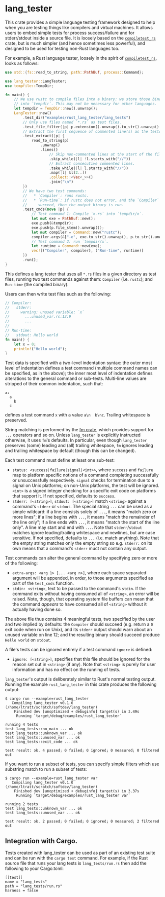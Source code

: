 # lang_tester

This crate provides a simple language testing framework designed to help when
you are testing things like compilers and virtual machines. It allows users to
embed simple tests for process success/failure and for stderr/stdout inside a
source file. It is loosely based on the
[`compiletest_rs`](https://crates.io/crates/compiletest_rs) crate, but is much
simpler (and hence sometimes less powerful), and designed to be used for
testing non-Rust languages too.

For example, a Rust language tester, loosely in the spirit of
[`compiletest_rs`](https://crates.io/crates/compiletest_rs), looks as follows:

```rust
use std::{fs::read_to_string, path::PathBuf, process::Command};

use lang_tester::LangTester;
use tempfile::TempDir;

fn main() {
    // We use rustc to compile files into a binary: we store those binary files
    // into `tempdir`. This may not be necessary for other languages.
    let tempdir = TempDir::new().unwrap();
    LangTester::new()
        .test_dir("examples/rust_lang_tester/lang_tests")
        // Only use files named `*.rs` as test files.
        .test_file_filter(|p| p.extension().unwrap().to_str().unwrap() == "rs")
        // Extract the first sequence of commented line(s) as the tests.
        .test_extract(|p| {
            read_to_string(p)
                .unwrap()
                .lines()
                    // Skip non-commented lines at the start of the file.
                    .skip_while(|l| !l.starts_with("//"))
                    // Extract consecutive commented lines.
                    .take_while(|l| l.starts_with("//"))
                    .map(|l| &l[2..])
                    .collect::<Vec<_>>()
                    .join("\n")
        })
        // We have two test commands:
        //   * `Compiler`: runs rustc.
        //   * `Run-time`: if rustc does not error, and the `Compiler` tests
        //     succeed, then the output binary is run.
        .test_cmds(move |p| {
            // Test command 1: Compile `x.rs` into `tempdir/x`.
            let mut exe = PathBuf::new();
            exe.push(&tempdir);
            exe.push(p.file_stem().unwrap());
            let mut compiler = Command::new("rustc");
            compiler.args(&["-o", exe.to_str().unwrap(), p.to_str().unwrap()]);
            // Test command 2: run `tempdir/x`.
            let runtime = Command::new(exe);
            vec![("Compiler", compiler), ("Run-time", runtime)]
        })
        .run();
}
```

This defines a lang tester that uses all `*.rs` files in a given directory as
test files, running two test commands against them: `Compiler` (i.e. `rustc`);
and `Run-time` (the compiled binary).

Users can then write test files such as the following:

```rust
// Compiler:
//   stderr:
//     warning: unused variable: `x`
//       ...unused_var.rs:12:9
//       ...
//
// Run-time:
//   stdout: Hello world
fn main() {
    let x = 0;
    println!("Hello world");
}
```

Test data is specified with a two-level indentation syntax: the outer most
level of indentation defines a test command (multiple command names can be
specified, as in the above); the inner most level of indentation defines
alterations to the general command or sub-tests. Multi-line values are stripped
of their common indentation, such that:

```text
x:
  a
    b
  c
```

defines a test command `x` with a value `a\n  b\nc`. Trailing whitespace
is preserved.

String matching is performed by the [fm crate](https://crates.io/crates/fm),
which provides support for `...` operators and so on. Unless `lang_tester` is
explicitly instructed otherwise, it uses `fm`'s defaults. In particular, even
though `lang_tester` preserves (some) leading and (all) trailing whitespace,
`fm` ignores leading and trailing whitespace by default (though this can be
changed).

Each test command must define at least one sub-test:

  * `status: <success|failure|signal|<int>>`, where `success` and `failure` map
    to platform specific notions of a command completing successfully or
    unsuccessfully respectively. `signal` checks for termination due to a signal
    on Unix platforms; on non-Unix platforms, the test will be ignored. `<int>`
    is a signed integer checking for a specific exit code on platforms that
    support it. If not specified, defaults to `success`.
  * `stderr: [<string>]`, `stdout: [<string>]` match `<string>` against a
    command's `stderr` or `stdout`. The special string `...` can be used as a
    simple wildcard: if a line consists solely of `...`, it means "match zero
    or more lines"; if a line begins with `...`, it means "match the remainder
    of the line only"; if a line ends with `...`, it means "match the start of
    the line only". A line may start and end with `...`. Note that
    `stderr`/`stdout` matches ignore leading/trailing whitespace and newlines,
    but are case sensitive. If not specified, defaults to `...` (i.e. match
    anything). Note that the empty string matches only the empty string so
    e.g. `stderr:` on its own means that a command's `stderr` muct not contain
    any output.

Test commands can alter the general command by specifying zero or more of the
following:

  * `extra-args: <arg 1> [... <arg n>]`, where each space separated argument
    will be appended, in order, to those arguments specified as part of
    the `test_cmds` function.
 * `stdin: <string>`, text to be passed to the command's `stdin`. If the
   command exits without having consumed all of `<string>`, an error will be
   raised. Note, though, that operating system file buffers can mean that the
   command *appears* to have consumed all of `<string>` without it actually
   having done so.

The above file thus contains 4 meaningful tests, two specified by the user and
two implied by defaults: the `Compiler` should succeed (e.g.  return a `0` exit
code when run on Unix), and its `stderr` output should warn about an unused
variable on line 12; and the resulting binary should succeed produce `Hello
world` on `stdout`.

A file's tests can be ignored entirely if a test command `ignore` is defined:

  * `ignore: [<string>]`, specifies that this file should be ignored for the
    reason set out in `<string>` (if any).  Note that `<string>` is purely for
    user information and has no effect on the running of tests.

`lang_tester`'s output is deliberately similar to Rust's normal testing output.
Running the example `rust_lang_tester` in this crate produces the following
output:

```text
$ cargo run --example=rust_lang_tester
   Compiling lang_tester v0.1.0 (/home/ltratt/scratch/softdev/lang_tester)
    Finished dev [unoptimized + debuginfo] target(s) in 3.49s
     Running `target/debug/examples/rust_lang_tester`

running 4 tests
test lang_tests::no_main ... ok
test lang_tests::unknown_var ... ok
test lang_tests::unused_var ... ok
test lang_tests::exit_code ... ok

test result: ok. 4 passed; 0 failed; 0 ignored; 0 measured; 0 filtered out
```

If you want to run a subset of tests, you can specify simple filters which use
substring match to run a subset of tests:

```text
$ cargo run --example=rust_lang_tester var
   Compiling lang_tester v0.1.0 (/home/ltratt/scratch/softdev/lang_tester)
    Finished dev [unoptimized + debuginfo] target(s) in 3.37s
     Running `target/debug/examples/rust_lang_tester var`

running 2 tests
test lang_tests::unknown_var ... ok
test lang_tests::unused_var ... ok

test result: ok. 2 passed; 0 failed; 0 ignored; 0 measured; 2 filtered out
```

## Integration with Cargo.

Tests created with lang_tester can be used as part of an existing test suite and
can be run with the `cargo test` command. For example, if the Rust source file
that runs your lang tests is `lang_tests/run.rs` then add the following to your
Cargo.toml:

```
[[test]]
name = "lang_tests"
path = "lang_tests/run.rs"
harness = false
```
